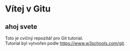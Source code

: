 # Vítej v Gitu
## ahoj svete

Toto je cvičný repozitář pro Git tutorial.</br>
Tutorial byl vytvořen podle https://www.w3schools.com/git.
